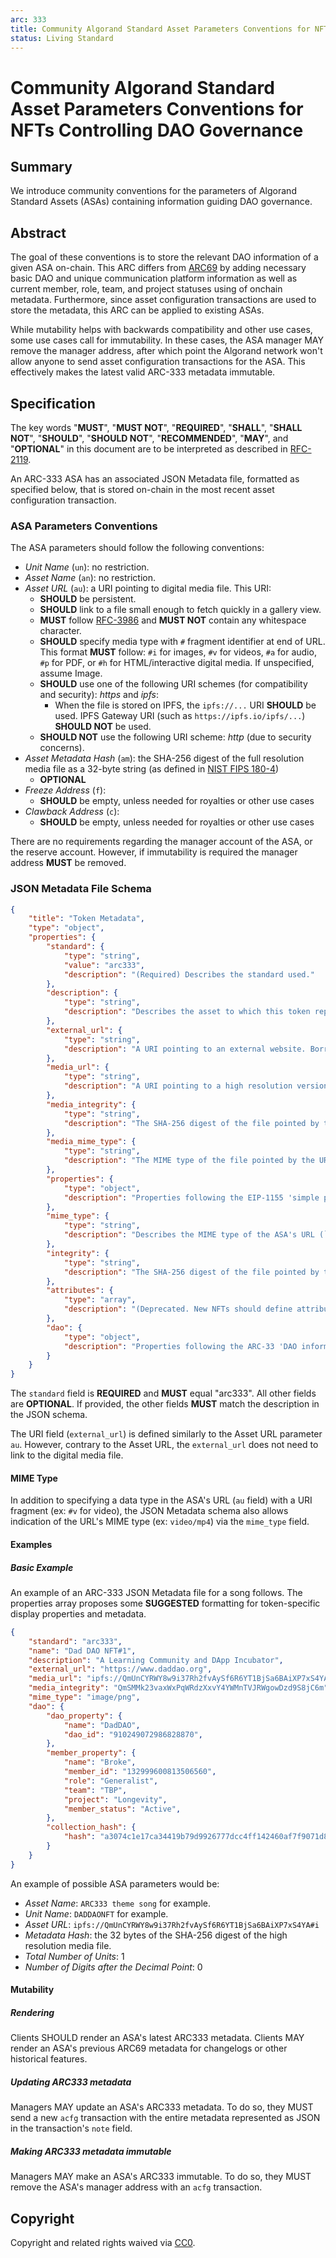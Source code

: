 ```yaml
---
arc: 333
title: Community Algorand Standard Asset Parameters Conventions for NFTs Controlling DAO Governance
status: Living Standard
---
```


# Community Algorand Standard Asset Parameters Conventions for NFTs Controlling DAO Governance

## Summary

We introduce community conventions for the parameters of Algorand Standard Assets (ASAs) containing information guiding DAO governance.

## Abstract

The goal of these conventions is to store the relevant DAO information of a given ASA on-chain. This ARC differs from [ARC69](https://github.com/algokittens/arc69/edit/master/README.md) by adding necessary basic DAO and unique communication platform information as well as current member, role, team, and project statuses using of onchain metadata. Furthermore, since asset configuration transactions are used to store the metadata, this ARC can be applied to existing ASAs.

While mutability helps with backwards compatibility and other use cases, some use cases call for immutability. In these cases, the ASA manager MAY remove the manager address, after which point the Algorand network won't allow anyone to send asset configuration transactions for the ASA. This effectively makes the latest valid ARC-333 metadata immutable.
 

## Specification

The key words "**MUST**", "**MUST NOT**", "**REQUIRED**", "**SHALL**", "**SHALL NOT**", "**SHOULD**", "**SHOULD NOT**", "**RECOMMENDED**", "**MAY**", and "**OPTIONAL**" in this document are to be interpreted as described in [RFC-2119](https://www.ietf.org/rfc/rfc2119.txt).

An ARC-333 ASA has an associated JSON Metadata file, formatted as specified below, that is stored on-chain in the most recent asset configuration transaction.

### ASA Parameters Conventions

The ASA parameters should follow the following conventions:

* *Unit Name* (`un`): no restriction. 
* *Asset Name* (`an`): no restriction.
* *Asset URL* (`au`): a URI pointing to digital media file. This URI:
    * **SHOULD** be persistent.
    * **SHOULD** link to a file small enough to fetch quickly in a gallery view.
    * **MUST** follow [RFC-3986](https://www.ietf.org/rfc/rfc3986.txt) and **MUST NOT** contain any whitespace character.
    * **SHOULD** specify media type with `#` fragment identifier at end of URL. This format **MUST** follow: `#i` for images, `#v` for videos, `#a` for audio, `#p` for PDF, or `#h` for HTML/interactive digital media.  If unspecified, assume Image.
    * **SHOULD** use one of the following URI schemes (for compatibility and security): *https* and *ipfs*:
        * When the file is stored on IPFS, the `ipfs://...` URI **SHOULD** be used. IPFS Gateway URI (such as `https://ipfs.io/ipfs/...`) **SHOULD NOT** be used.
    * **SHOULD NOT** use the following URI scheme: *http* (due to security concerns).
* *Asset Metadata Hash* (`am`): the SHA-256 digest of the full resolution media file as a 32-byte string (as defined in [NIST FIPS 180-4](https://doi.org/10.6028/NIST.FIPS.180-4))
    * **OPTIONAL**
* *Freeze Address* (`f`): 
    * **SHOULD** be empty, unless needed for royalties or other use cases
* *Clawback Address* (`c`): 
    * **SHOULD** be empty, unless needed for royalties or other use cases


There are no requirements regarding the manager account of the ASA, or the reserve account. However, if immutability is required the manager address **MUST** be removed.

### JSON Metadata File Schema

```json
{
    "title": "Token Metadata",
    "type": "object",
    "properties": {
        "standard": {
            "type": "string",
            "value": "arc333",
            "description": "(Required) Describes the standard used."
        },
        "description": {
            "type": "string",
            "description": "Describes the asset to which this token represents."
        },
        "external_url": {
            "type": "string",
            "description": "A URI pointing to an external website. Borrowed from Open Sea's metadata format (https://docs.opensea.io/docs/metadata-standards)."
        },
        "media_url": {
            "type": "string",
            "description": "A URI pointing to a high resolution version of the asset's media."
        },
        "media_integrity": {
            "type": "string",
            "description": "The SHA-256 digest of the file pointed by the URI media_url. The field value is a single SHA-256 integrity metadata as defined in the W3C subresource integrity specification (https://w3c.github.io/webappsec-subresource-integrity)."
        },
        "media_mime_type": {
            "type": "string",
            "description": "The MIME type of the file pointed by the URI media_url."
        },
        "properties": {
            "type": "object", 
            "description": "Properties following the EIP-1155 'simple properties' format. (https://github.com/ethereum/EIPs/blob/master/EIPS/eip-1155.md#erc-1155-metadata-uri-json-schema)"
        },
        "mime_type": {
            "type": "string",
            "description": "Describes the MIME type of the ASA's URL (`au` field)."
        },
        "integrity": {
            "type": "string",
            "description": "The SHA-256 digest of the file pointed by the ASA's URL (`au` field). The field value is a single SHA-256 integrity metadata as defined in the W3C subresource integrity specification (https://w3c.github.io/webappsec-subresource-integrity)."
        },
        "attributes": {
            "type": "array",
            "description": "(Deprecated. New NFTs should define attributes with the simple `properties` object. Marketplaces should support both the `properties` object and the `attributes` array). The `attributes` array follows Open Sea's format: https://docs.opensea.io/docs/metadata-standards#attributes"
        },
        "dao": {
            "type": "object",
            "description": "Properties following the ARC-33 'DAO information' format. (https://github.com/Dad-DAO/ARC33"
        }
    }
}
```
The `standard` field is **REQUIRED** and **MUST** equal "arc333". All other fields are **OPTIONAL**. If provided, the other fields **MUST** match the description in the JSON schema.

The URI field (`external_url`) is defined similarly to the Asset URL parameter `au`.
However, contrary to the Asset URL, the `external_url` does not need to link to the digital media file.



#### MIME Type

In addition to specifying a data type in the ASA's URL (`au` field) with a URI fragment (ex: `#v` for video), the JSON Metadata schema also allows indication of the URL's MIME type (ex: `video/mp4`) via the `mime_type` field.



#### Examples

##### Basic Example

An example of an ARC-333 JSON Metadata file for a song follows. The properties array proposes some **SUGGESTED** formatting for token-specific display properties and metadata.

```json
{
    "standard": "arc333",
    "name": "Dad DAO NFT#1",
    "description": "A Learning Community and DApp Incubator",
    "external_url": "https://www.daddao.org",
    "media_url": "ipfs://QmUnCYRWY8w9i37Rh2fvAySf6R6YT1BjSa6BAiXP7xS4YA",
    "media_integrity": "QmSMMk23vaxWxPqWRdzXxvY4YWMnTVJRWgowDzd9S8jC6m",
    "mime_type": "image/png",
    "dao": {
        "dao_property": {
            "name": "DadDAO",
            "dao_id": "910249072986828870",
        },
        "member_property": {
            "name": "Broke",
            "member_id": "132999600813506560",
            "role": "Generalist",
            "team": "TBP",
            "project": "Longevity",
            "member_status": "Active",
        },
        "collection_hash": {
            "hash": "a3074c1e17ca34419b79d9926777dcc4ff142460af7f9071d8828198bd2b3eb6"
        }
    }
}      
```

An example of possible ASA parameters would be:

* *Asset Name*: `ARC333 theme song` for example.
* *Unit Name*: `DADDAONFT` for example.
* *Asset URL*: `ipfs://QmUnCYRWY8w9i37Rh2fvAySf6R6YT1BjSa6BAiXP7xS4YA#i`
* *Metadata Hash*: the 32 bytes of the SHA-256 digest of the high resolution media file.
* *Total Number of Units*: 1
* *Number of Digits after the Decimal Point*: 0

#### Mutability

##### Rendering

Clients SHOULD render an ASA's latest ARC333 metadata. Clients MAY render an ASA's previous ARC69 metadata for changelogs or other historical features.

##### Updating ARC333 metadata

Managers MAY update an ASA's ARC333 metadata. To do so, they MUST send a new `acfg` transaction with the entire metadata represented as JSON in the transaction's `note` field.

##### Making ARC333 metadata immutable

Managers MAY make an ASA's ARC333 immutable. To do so, they MUST remove the ASA's manager address with an `acfg` transaction.

## Copyright

Copyright and related rights waived via [CC0](https://creativecommons.org/publicdomain/zero/1.0/).
